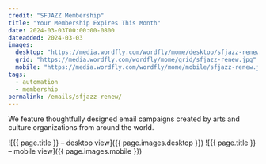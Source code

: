 ```yaml
---
credit: "SFJAZZ Membership"
title: "Your Membership Expires This Month"
date: 2024-03-03T00:00:00-0800
dateadded: 2024-03-03
images:
  desktop: "https://media.wordfly.com/wordfly/mome/desktop/sfjazz-renew.jpg"
  grid: "https://media.wordfly.com/wordfly/mome/grid/sfjazz-renew.jpg"
  mobile: "https://media.wordfly.com/wordfly/mome/mobile/sfjazz-renew.jpg"
tags:
  - automation
  - membership
permalink: /emails/sfjazz-renew/
---
```

We feature thoughtfully designed email campaigns created by arts and culture organizations from around the world.

![{{ page.title }} – desktop view]({{ page.images.desktop }})
![{{ page.title }} – mobile view]({{ page.images.mobile }})

